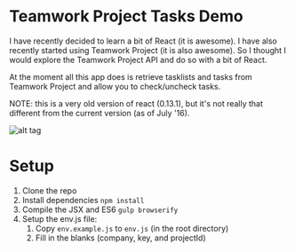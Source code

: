 # Teamwork Project Tasks Demo

I have recently decided to learn a bit of React (it is awesome). I have also recently started using Teamwork Project (it is also awesome). So I thought I would explore the Teamwork Project API and do so with a bit of React.

At the moment all this app does is retrieve tasklists and tasks from Teamwork Project and allow you to check/uncheck tasks.

NOTE: this is a very old version of react (0.13.1), but it's not really that different from the current version (as of July '16).

![alt tag](https://paddymoran.nz/themes/paddymorannz/assets/images/twp-tasks.png)

# Setup

1. Clone the repo
2. Install dependencies `npm install`
3. Compile the JSX and ES6 `gulp browserify`
4. Setup the env.js file:
    1. Copy `env.example.js` to `env.js` (in the root directory)
    2. Fill in the blanks (company, key, and projectId)

